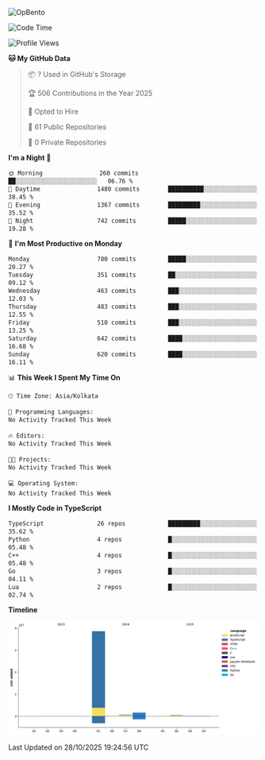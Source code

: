 ![OpBento](https://firebasestorage.googleapis.com/v0/b/smartkaksha-fe32c.appspot.com/o/opbento%2Fparthkapoor-dev3db8f.png?alt=media)

<!--START_SECTION:waka-->
![Code Time](http://img.shields.io/badge/Code%20Time-0%20secs-blue)

![Profile Views](http://img.shields.io/badge/Profile%20Views-0-blue)

**🐱 My GitHub Data** 

> 📦 ? Used in GitHub's Storage 
 > 
> 🏆 506 Contributions in the Year 2025
 > 
> 💼 Opted to Hire
 > 
> 📜 61 Public Repositories 
 > 
> 🔑 0 Private Repositories 
 > 
**I'm a Night 🦉** 

```text
🌞 Morning                260 commits         ██░░░░░░░░░░░░░░░░░░░░░░░   06.76 % 
🌆 Daytime                1480 commits        ██████████░░░░░░░░░░░░░░░   38.45 % 
🌃 Evening                1367 commits        █████████░░░░░░░░░░░░░░░░   35.52 % 
🌙 Night                  742 commits         █████░░░░░░░░░░░░░░░░░░░░   19.28 % 
```
📅 **I'm Most Productive on Monday** 

```text
Monday                   780 commits         █████░░░░░░░░░░░░░░░░░░░░   20.27 % 
Tuesday                  351 commits         ██░░░░░░░░░░░░░░░░░░░░░░░   09.12 % 
Wednesday                463 commits         ███░░░░░░░░░░░░░░░░░░░░░░   12.03 % 
Thursday                 483 commits         ███░░░░░░░░░░░░░░░░░░░░░░   12.55 % 
Friday                   510 commits         ███░░░░░░░░░░░░░░░░░░░░░░   13.25 % 
Saturday                 642 commits         ████░░░░░░░░░░░░░░░░░░░░░   16.68 % 
Sunday                   620 commits         ████░░░░░░░░░░░░░░░░░░░░░   16.11 % 
```


📊 **This Week I Spent My Time On** 

```text
🕑︎ Time Zone: Asia/Kolkata

💬 Programming Languages: 
No Activity Tracked This Week

🔥 Editors: 
No Activity Tracked This Week

🐱‍💻 Projects: 
No Activity Tracked This Week

💻 Operating System: 
No Activity Tracked This Week
```

**I Mostly Code in TypeScript** 

```text
TypeScript               26 repos            █████████░░░░░░░░░░░░░░░░   35.62 % 
Python                   4 repos             █░░░░░░░░░░░░░░░░░░░░░░░░   05.48 % 
C++                      4 repos             █░░░░░░░░░░░░░░░░░░░░░░░░   05.48 % 
Go                       3 repos             █░░░░░░░░░░░░░░░░░░░░░░░░   04.11 % 
Lua                      2 repos             █░░░░░░░░░░░░░░░░░░░░░░░░   02.74 % 
```



**Timeline**

![Lines of Code chart](https://raw.githubusercontent.com/ParthKapoor-dev/ParthKapoor-dev/main/assets/bar_graph.png)


 Last Updated on 28/10/2025 19:24:56 UTC
<!--END_SECTION:waka-->
